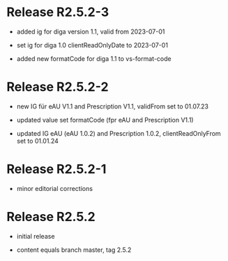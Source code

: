 # Release R2.5.2-3
- added ig for diga version 1.1, valid from 2023-07-01

- set ig for diga 1.0 clientReadOnlyDate to 2023-07-01

- added new formatCode for diga 1.1 to vs-format-code

# Release R2.5.2-2
- new IG für eAU V1.1 and Prescription V1.1, validFrom set to 01.07.23

- updated value set formatCode (fpr eAU and Prescription V1.1)

- updated IG eAU (eAU 1.0.2) and Prescription 1.0.2, clientReadOnlyFrom set to 01.01.24

# Release R2.5.2-1
- minor editorial corrections

# Release R2.5.2
- initial release

- content equals branch master, tag 2.5.2

